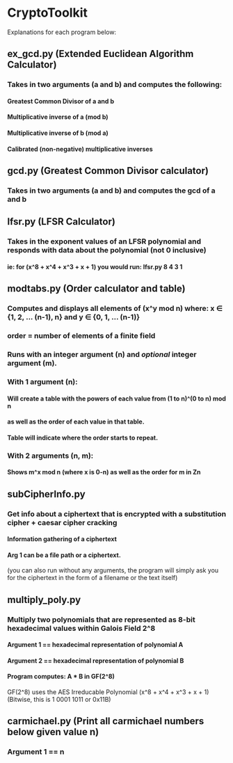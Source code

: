 # CryptoToolkit
Explanations for each program below:
## ex_gcd.py (Extended Euclidean Algorithm Calculator)
### Takes in two arguments (a and b) and computes the following:
#### Greatest Common Divisor of a and b
#### Multiplicative inverse of a (mod b)
#### Multiplicative inverse of b (mod a)
#### Calibrated (non-negative) multiplicative inverses

## gcd.py (Greatest Common Divisor calculator)
### Takes in two arguments (a and b) and computes the gcd of a and b

## lfsr.py (LFSR Calculator)
### Takes in the exponent values of an LFSR polynomial and responds with  data about the polynomial (not 0 inclusive)
#### ie: for (x^8 + x^4 + x^3 + x + 1) you would run: lfsr.py 8 4 3 1

## modtabs.py (Order calculator and table)
### Computes and displays all elements of (x^y mod n) where: x ∈ {1, 2, ... (n-1), n} and y ∈ {0, 1, ... (n-1)}
### order = number of elements of a finite field
### Runs with an integer argument (n) and ___optional___ integer argument (m).

### With 1 argument (n):
#### Will create a table with the powers of each value from (1 to n)^(0 to n) mod n
#### as well as the order of each value in that table.
#### Table will indicate where the order starts to repeat.

### With 2 arguments (n, m):
#### Shows m^x mod n (where x is 0-n) as well as the order for m in Zn

## subCipherInfo.py
### Get info about a ciphertext that is encrypted with a substitution cipher + caesar cipher cracking

#### Information gathering of a ciphertext

#### Arg 1 can be a file path or a ciphertext.
    
(you can also run without any arguments, the program will simply ask you for the ciphertext in the form of a filename or the text itself)

## multiply_poly.py
### Multiply two polynomials that are represented as 8-bit hexadecimal values within Galois Field 2^8
#### Argument 1 == hexadecimal representation of polynomial A
#### Argument 2 == hexadecimal representation of polynomial B
#### Program computes: A * B in GF(2^8)

GF(2^8) uses the AES Irreducable Polynomial (x^8 + x^4 + x^3 + x + 1) 
(Bitwise, this is 1 0001 1011 or 0x11B)

## carmichael.py (Print all carmichael numbers below given value n)
### Argument 1 == n
